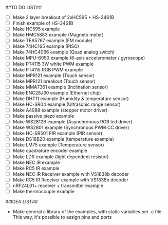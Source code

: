##TO DO LIST##
- [ ] Make 2 layer breakout of 2xHC595 + HS-3461B
- [ ] Finish example of HS-3461B
- [ ] Make HC595 example
- [ ] Make HMC5883 example (Magneto meter)
- [ ] Make TEA5767 example (FM module)
- [ ] Make 74HC165 example (PISO)
- [ ] Make 74HC4066 example (Quad analog switch)
- [ ] Make MPU-6050 example (6-axis accelerometer / gyroscope)
- [ ] Make PT4115 3W white PWM example
- [ ] Make PT4115 RGB PWM example
- [ ] Make MPR121 example (Touch sensor)
- [ ] Make MPR121 breakout (Touch sensor)
- [ ] Make MMA7361 example (Inclination sensor)
- [ ] Make ENC28J60 example (Ethernet chip)
- [ ] Make DHT11 example (Humidity & temperature sensor)
- [ ] Make HC-SR04 example (Ultrasonic range sensor)
- [ ] Make A4988 example (stepper motor driver)
- [ ] Make passive piezo example
- [ ] Make WS2812B example (Asynchronous RGB led driver)
- [ ] Make WS2801 example (Synchronous PWM CC driver)
- [ ] Make HC-SR501 PIR example (PIR sensor)
- [ ] Make DS18B20 example (temperature example)
- [ ] Make LM75 example (Temperature sensor)
- [ ] Make quadrature encoder example
- [ ] Make LDR example (light dependent resistor)
- [ ] Make NEC IR example
- [ ] Make RC5 IR example
- [ ] Make NEC IR Receiver example with VS1838b decoder
- [ ] Make RC5 IR Receiver example with VS1838b decoder
- [ ] nRF24L01+ receiver + transmitter example
- [ ] Make thermocouple example

##IDEA LIST##
* Make general c library of the examples, with static variables per .c file.
  This way, it's possible to assign pins and ports
